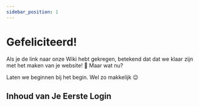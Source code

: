 ```yaml
---
sidebar_position: 1
---
```


# Gefeliciteerd!

Als je de link naar onze Wiki hebt gekregen, betekend dat dat we klaar zijn met het maken van je website! 🎉 Maar wat nu?

Laten we beginnen bij het begin. Wel zo makkelijk 😉

## Inhoud van Je Eerste Login

